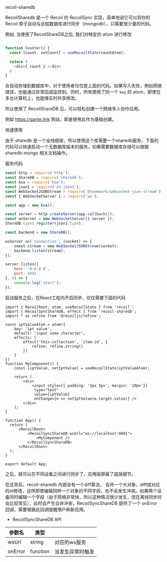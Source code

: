 recoil-sharedb

RecoilSharedb 是一个 Recoil 的 RecoilSync 实现，简单地说它可以将你的 Recoil 原子自动与远程数据库进行同步（mongodb），只需要很少量的代码。

例如, 当使用了RecoilShareDB之后, 我们对特定的 atom 进行修改

```javascript

function Counter() {
  const [count, setCount] = useRecoilState(countAtom);

  return (
    <div>{ count } </div>
  )
}

```

会自动存储到数据库中，对于使用者仅仅是上面的代码。如果写入失败，例如网络错误，也能通过异常回调监控到。同时，所有使用了同一个 `key` 的 atom，即使在多台计算机上，也能够实时共享修改。

所以使用了 RecoilShareDB 后，可以轻松创建一个网络多人协作应用。

例如 https://gante.link 网站，即是使用此作为基础创建。


快速使用

由于 sharedb 是一个全栈框架，所以使用这个库需要一个sharedb服务，下面的代码可以快速启动一个无数据库版本的服务，如果需要数据库存储可以根据 sharedb-mongo 相关文档操作。

服务代码

```js
const http = require('http');
const ShareDB = require('sharedb');
const koa = require('koa');
const json1 = require('ot-json1');
const WebSocketJSONStream = require('@teamwork/websocket-json-stream');
const { WebSocketServer } = require('ws');

const app = new koa();

const server = http.createServer(app.callback());
const wsServer = new WebSocketServer({ server });
ShareDB.types.register(json1.type);

const backend = new ShareDB();

wsServer.on('connection', (socket) => {
    const stream = new WebSocketJSONStream(socket);
    backend.listen(stream);
});

server.listen({
    host: '0.0.0.0',
    port: 9081
}, () => {
    console.log('start');
});
```


启动服务之后，在React工程内开启同步，仅仅需要下面的代码

```
import { RecoilRoot, atom, useRecoilState } from 'recoil';
import { RecoilSyncShareDB, effect } from 'recoil-sharedb';
import * as refine from '@recoiljs/refine';

const iptValueAtom = atom({
    key: 'ipt value',
    default: 'input some character',
    effects: [
        effect('this-collection', 'item-id', {
            refine: refine.string()
        })
    ]
})
function MyComponent() {
    const [iptValue, setIptValue] = useRecoilState(iptValueAtom);

    return (
        <div>
            <input style={{ padding: '2px 5px', margin: '20px'}}
             type="text"
             value={iptValue}
             onChange={e => setIptValue(e.target.value)} />
        </div>
    );
}

function App() {
  return (
      <RecoilRoot>
          <RecoilSyncShareDB wsUrl="ws://localhost:9081">
              <MyComponent />
          </RecoilSyncShareDB>
      </RecoilRoot>
  );
}

export default App;
```

之后，就可以在不同设备之间进行同步了。应用层屏蔽了底层细节。

在这背后，recoil-sharedb 内部会有一个diff算法， 会将一个大对象，diff成对应的ot修改，这样即使编辑同样一个对象的不同字段，也不会发生冲突。如果两个设备同时编辑一个字段（由于网络非常快，所以这种情况很少发生，但在离线同步时会比较常见），此时会产生合并冲突，RecoilSyncShareDB 提供了一个 onError 回调，需要根据此回调提醒用户刷新应用。

* RecoilSyncShareDB API

| 参数名  | 类型     |                  |
|---------|----------|------------------|
| wsUrl   | string   | 对应的ws服务     |
| onError | function | 当发生异常时触发 |
